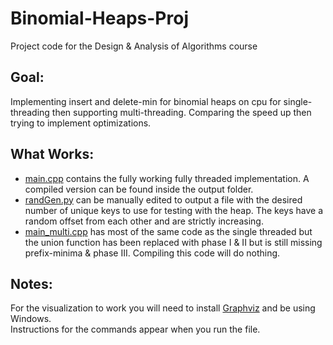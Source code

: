 # Binomial-Heaps-Proj
Project code for the Design &amp; Analysis of Algorithms course

## Goal:
Implementing insert and delete-min for binomial heaps on cpu for single-threading then supporting multi-threading. Comparing the speed up then trying to implement optimizations.

## What Works:
- [main.cpp](main.cpp) contains the fully working fully threaded implementation. A compiled version can be found inside the output folder. <br>
- [randGen.py](randGen.py) can be manually edited to output a file with the desired number of unique keys to use for testing with the heap. The keys have a random offset from each other and are strictly increasing.<br>
- [main_multi.cpp](main_multi.cpp) has most of the same code as the single threaded but the union function has been replaced with phase I & II but is still missing prefix-minima & phase III. Compiling this code will do nothing.

## Notes:
For the visualization to work you will need to install [Graphviz](https://graphviz.org/) and be using Windows. <br>
Instructions for the commands appear when you run the file.
